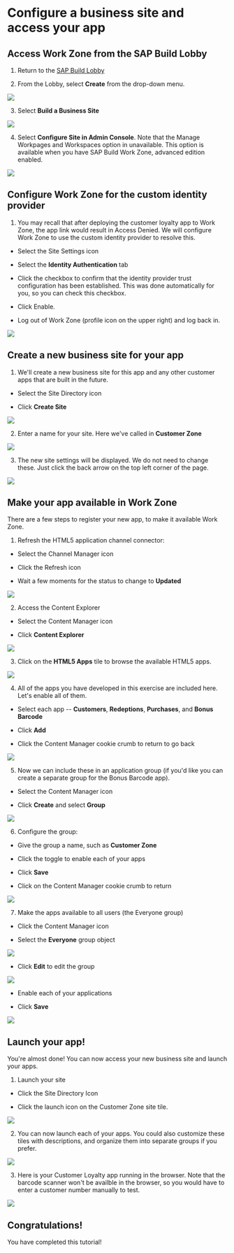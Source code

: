 # Configure a business site and access your app

## Access Work Zone from the SAP Build Lobby

1. Return to the [SAP Build Lobby](https://lcapteched.eu10.build.cloud.sap/lobby)

2. From the Lobby, select **Create** from the drop-down menu.

<img src="images/image4.jpg" />

3. Select **Build a Business Site**

<img src="images/image5.jpg" />

4. Select **Configure Site in Admin Console**. Note that the Manage Workpages and Workspaces option in unavailable. This option is available when you have SAP Build Work Zone, advanced edition enabled.

<img src="images/image6.jpg" />

## Configure Work Zone for the custom identity provider

1. You may recall that after deploying the customer loyalty app to Work Zone, the app link would result in Access Denied. We will configure Work Zone to use the custom identity provider to resolve this.

- Select the Site Settings icon

- Select the **Identity Authentication** tab

- Click the checkbox to confirm that the identity provider trust configuration has been established. This was done automatically for you, so you can check this checkbox.

- Click Enable.

- Log out of Work Zone (profile icon on the upper right) and log back in.

<img src="images/image7.jpg" />

## Create a new business site for your app

1. We'll create a new business site for this app and any other customer apps that are built in the future.

- Select the Site Directory icon

- Click **Create Site**

<img src="images/image8.jpg" />

2. Enter a name for your site. Here we've called in **Customer Zone**

<img src="images/image9.jpg" />

3. The new site settings will be displayed. We do not need to change these. Just click the back arrow on the top left corner of the page.

<img src="images/image10.jpg" />

## Make your app available in Work Zone

There are a few steps to register your new app, to make it available Work Zone.

1. Refresh the HTML5 application channel connector:

- Select the Channel Manager icon

- Click the Refresh icon

- Wait a few moments for the status to change to **Updated**

<img src="images/image11.jpg" />

2. Access the Content Explorer

- Select the Content Manager icon

- Click **Content Explorer**

<img src="images/image12.jpg" />

3. Click on the **HTML5 Apps** tile to browse the available HTML5 apps.

<img src="images/image13.jpg" />

4. All of the apps you have developed in this exercise are included here. Let's enable all of them.

- Select each app -- **Customers**, **Redeptions**, **Purchases**, and **Bonus Barcode**

- Click **Add**

- Click the Content Manager cookie crumb to return to go back

<img src="images/image14.jpg" />

5. Now we can include these in an application group (if you'd like you can create a separate group for the Bonus Barcode app).

- Select the Content Manager icon

- Click **Create** and select **Group**

<img src="images/image15.jpg" />

6. Configure the group:

- Give the group a name, such as **Customer Zone**

- Click the toggle to enable each of your apps

- Click **Save**

- Click on the Content Manager cookie crumb to return

<img src="images/image16.jpg" />

7. Make the apps available to all users (the Everyone group)

- Click the Content Manager icon

- Select the **Everyone** group object

<img src="images/image22.jpg" />

- Click **Edit** to edit the group

<img src="images/image17.jpg" />

- Enable each of your applications

- Click **Save**

<img src="images/image18.jpg" />

## Launch your app!

You're almost done! You can now access your new business site and launch your apps.

1. Launch your site

- Click the Site Directory Icon

- Click the launch icon on the Customer Zone site tile.

<img src="images/image19.jpg" />

2. You can now launch each of your apps. You could also customize these tiles with descriptions, and organize them into separate groups if you prefer.

<img src="images/image20.jpg" />

3. Here is your Customer Loyalty app running in the browser. Note that the barcode scanner won't be availble in the browser, so you would have to enter a customer number manually to test.

<img src="images/image21.jpg" />

## Congratulations!

You have completed this tutorial!